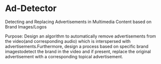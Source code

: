 # Ad-Detector
Detecting and Replacing Advertisements in Multimedia Content based on Brand Images/Logos

Purpose:
Design an algorithm to automatically remove advertisements from the video(and corresponding audio) which is interspersed with advertisements.Furthermore, design a process based on specific brand imagestodetect the brand in the video and if present, replace the original advertisement with a corresponding topical advertisement.


